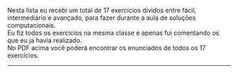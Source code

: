 Nesta lista eu recebi um total de 17 exercícios dividos entre fácil, intermediário e avançado, para fazer durante a aula de soluções computacionais.<br>
Eu fiz todos os exercicios na mesma classe e apenas fui comentando os que eu ja havia realizado.<br>
No PDF acima você poderá encontrar os enunciados de todos os 17 exercícios.

<hr>
